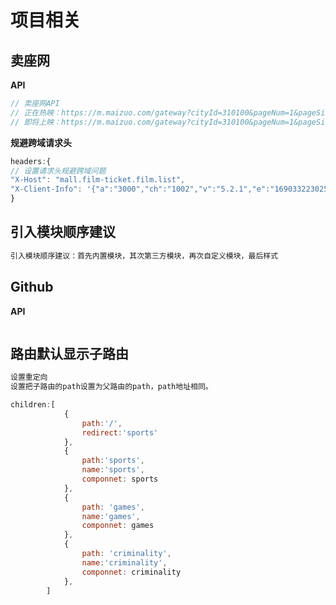 # 项目相关

## 卖座网

**API**

```javascript
// 卖座网API
// 正在热映：https://m.maizuo.com/gateway?cityId=310100&pageNum=1&pageSize=10&type=1&k=9925800
// 即将上映：https://m.maizuo.com/gateway?cityId=310100&pageNum=1&pageSize=10&type=2&k=9925800
```

**规避跨域请求头**

```javascript
headers:{
// 设置请求头规避跨域问题
"X-Host": "mall.film-ticket.film.list",
"X-Client-Info": '{"a":"3000","ch":"1002","v":"5.2.1","e":"16903322302568072615428097"}'
}
```

## 引入模块顺序建议

```javascript
引入模块顺序建议：首先内置模块，其次第三方模块，再次自定义模块，最后样式
```

## Github

**API**

```javascript

```

## 路由默认显示子路由

```javascript
设置重定向
设置把子路由的path设置为父路由的path，path地址相同。
```

```javascript
children:[
            {
                path:'/',
                redirect:'sports'
            },
            {
                path:'sports',
                name:'sports',
                componnet: sports
            },
            {
                path: 'games',
                name:'games',
                componnet: games
            },
            {
                path: 'criminality',
                name:'criminality',
                componnet: criminality
            },
        ]
```

